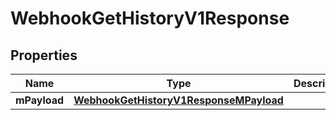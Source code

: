 
# WebhookGetHistoryV1Response

## Properties
| Name | Type | Description | Notes |
| ------------ | ------------- | ------------- | ------------- |
| **mPayload** | [**WebhookGetHistoryV1ResponseMPayload**](WebhookGetHistoryV1ResponseMPayload.md) |  |  |



